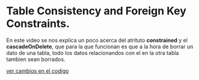 
# Table Consistency and Foreign Key Constraints.

En este video se nos explica un poco acerca del atrituto **constrained** y el **cascadeOnDelete**, que para la que funcionan es que a la hora de borrar un dato de una tabla, todo los datos relacionandos con el  en la otra tabla tambien sean borrados.

[ver cambios en el codigo]()